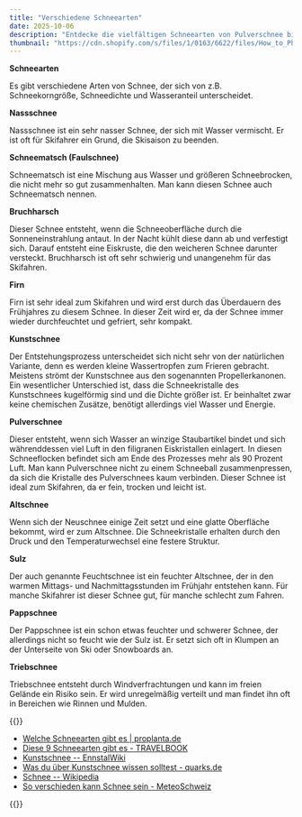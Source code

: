 ```yaml
---
title: "Verschiedene Schneearten"
date: 2025-10-06
description: "Entdecke die vielfältigen Schneearten von Pulverschnee bis Nassschnee, wie unterschiedliche Schneetypen entstehen und welche Eigenschaften sie für Wintersport und Natur haben."
thumbnail: "https://cdn.shopify.com/s/files/1/0163/6622/files/How_to_Photograph_Snowflakes_web.jpg?v=1670623619"
---
```


**Schneearten**

Es gibt verschiedene Arten von Schnee, der sich von z.B. Schneekorngröße, Schneedichte und Wasseranteil unterscheidet.

**Nassschnee**

Nassschnee ist ein sehr nasser Schnee, der sich mit Wasser vermischt. Er ist oft für Skifahrer ein Grund, die Skisaison zu beenden.

**Schneematsch (Faulschnee)**

Schneematsch ist eine Mischung aus Wasser und größeren Schneebrocken, die nicht mehr so gut zusammenhalten. Man kann diesen Schnee auch Schneematsch nennen.

**Bruchharsch**

Dieser Schnee entsteht, wenn die Schneeoberfläche durch die Sonneneinstrahlung antaut. In der Nacht kühlt diese dann ab und verfestigt sich. Darauf entsteht eine Eiskruste, die den weicheren Schnee darunter versteckt. Bruchharsch ist oft sehr schwierig und unangenehm für das Skifahren.

**Firn**

Firn ist sehr ideal zum Skifahren und wird erst durch das Überdauern des Frühjahres zu diesem Schnee. In dieser Zeit wird er, da der Schnee immer wieder durchfeuchtet und gefriert, sehr kompakt.

**Kunstschnee**

Der Entstehungsprozess unterscheidet sich nicht sehr von der natürlichen Variante, denn es werden kleine Wassertropfen zum Frieren gebracht. Meistens strömt der Kunstschnee aus den sogenannten Propellerkanonen. Ein wesentlicher Unterschied ist, dass die Schneekristalle des Kunstschnees kugelförmig sind und die Dichte größer ist. Er beinhaltet zwar keine chemischen Zusätze, benötigt allerdings viel Wasser und Energie.

**Pulverschnee**

Dieser entsteht, wenn sich Wasser an winzige Staubartikel bindet und sich währenddessen viel Luft in den filigranen Eiskristallen einlagert. In diesen Schneeflocken befindet sich am Ende des Prozesses mehr als 90 Prozent Luft. Man kann Pulverschnee nicht zu einem Schneeball zusammenpressen, da sich die Kristalle des Pulverschnees kaum verbinden. Dieser Schnee ist ideal zum Skifahren, da er fein, trocken und leicht ist.

**Altschnee**

Wenn sich der Neuschnee einige Zeit setzt und eine glatte Oberfläche bekommt, wird er zum Altschnee. Die Schneekristalle erhalten durch den Druck und den Temperaturwechsel eine festere Struktur.

**Sulz**

Der auch genannte Feuchtschnee ist ein feuchter Altschnee, der in den warmen Mittags- und Nachmittagsstunden im Frühjahr entstehen kann. Für manche Skifahrer ist dieser Schnee gut, für manche schlecht zum Fahren.

**Pappschnee**

Der Pappschnee ist ein schon etwas feuchter und schwerer Schnee, der allerdings nicht so feucht wie der Sulz ist. Er setzt sich oft in Klumpen an der Unterseite von Ski oder Snowboards an.

**Triebschnee**

Triebschnee entsteht durch Windverfrachtungen und kann im freien Gelände ein Risiko sein. Er wird unregelmäßig verteilt und man findet ihn oft in Bereichen wie Rinnen und Mulden.

{{<sources>}}

- [Welche Schneearten gibt es | proplanta.de](https://www.proplanta.de/ratgeber/natur-umwelt/welche-schneearten-gibt-es_tipps1297325729.html)
- [Diese 9 Schneearten gibt es - TRAVELBOOK](https://www.travelbook.de/outdoor/wintersport/schnee-arten)
- [Kunstschnee -- EnnstalWiki](https://www.ennstalwiki.at/wiki/index.php/Kunstschnee)
- [Was du über Kunstschnee wissen solltest - quarks.de](https://www.quarks.de/umwelt/was-du-ueber-kunstschnee-wissen-solltest/)
- [Schnee -- Wikipedia](https://de.wikipedia.org/wiki/Schnee)
- [So verschieden kann Schnee sein - MeteoSchweiz](https://www.meteoschweiz.admin.ch/ueber-uns/meteoschweiz-blog/de/2023/02/)

{{</sources>}}
